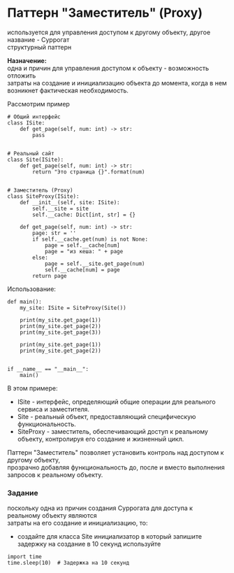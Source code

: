 # Паттерн "Заместитель" (Proxy)
используется для управления доступом к другому объекту, другое название - Суррогат  
структурный паттерн  

**Назначение:**  
одна и причин для управления доступом к объекту - возможность отложить  
затраты на создание и инициализацию объекта до момента, когда в нем возникнет фактическая необходимость.

Рассмотрим пример
```
# Общий интерфейс
class ISite:
    def get_page(self, num: int) -> str:
        pass


# Реальный сайт
class Site(ISite):
    def get_page(self, num: int) -> str:
        return "Это страница {}".format(num)


# Заместитель (Proxy)
class SiteProxy(ISite):
    def __init__(self, site: ISite):
        self.__site = site
        self.__cache: Dict[int, str] = {}

    def get_page(self, num: int) -> str:
        page: str = ''
        if self.__cache.get(num) is not None:
            page = self.__cache[num]
            page = "из кеша: " + page
        else:
            page = self.__site.get_page(num)
            self.__cache[num] = page
        return page
```
Использование:
```
def main():
    my_site: ISite = SiteProxy(Site())

    print(my_site.get_page(1))
    print(my_site.get_page(2))
    print(my_site.get_page(3))

    print(my_site.get_page(1))
    print(my_site.get_page(2))


if __name__ == "__main__":
    main()
```
В этом примере:
- ISite - интерфейс, определяющий общие операции для реального сервиса и заместителя.  
- Site - реальный объект, предоставляющий специфическую функциональность.  
- SiteProxy - заместитель, обеспечивающий доступ к реальному объекту, контролируя его создание и жизненный цикл.  
 
Паттерн "Заместитель" позволяет установить контроль над доступом к другому объекту,  
прозрачно добавляя функциональность до, после и вместо выполнения запросов к реальному объекту.  

### Задание
поскольку одна из причин создания Суррогата для доступа к реальному объекту являются  
затраты на его создание и инициализацию, то:
- создайте для класса Site инициализатор в который запишите задержку на создание в 10 секунд
используйте
```
import time
time.sleep(10)  # Задержка на 10 секунд
```
